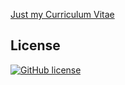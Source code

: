 [Just my Curriculum Vitae](domenicodifina.github.io)

## License
[![GitHub license](https://img.shields.io/badge/license-MIT-blue.svg)](https://raw.githubusercontent.com/StartBootstrap/startbootstrap-resume/master/LICENSE)
